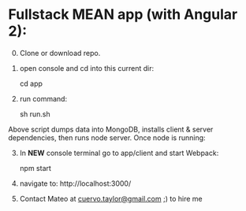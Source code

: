 # Fullstack MEAN app (with Angular 2):

0) Clone or download repo.

1) open console and cd into this current dir: 

     cd app

2) run command: 

     sh run.sh

Above script dumps data into MongoDB, installs client & server 
dependencies, then runs node server. Once node is running:

3) In **NEW** console terminal go to app/client and start Webpack:

     npm start

4) navigate to: http://localhost:3000/

5) Contact Mateo at cuervo.taylor@gmail.com ;) to hire me

